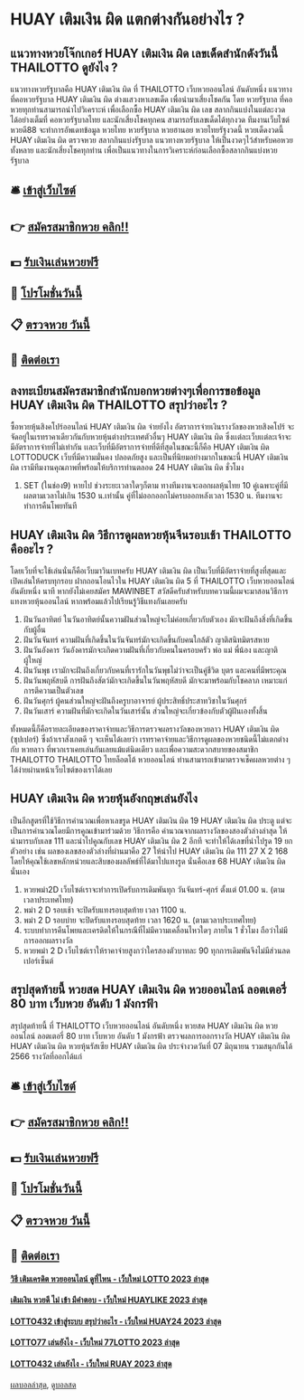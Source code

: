# HUAY เติมเงิน ผิด แตกต่างกันอย่างไร ?
## แนวทางหวยโจ๊กเกอร์ HUAY เติมเงิน ผิด เลขเด็ดสำนักดังวันนี้ THAILOTTO ดูยังไง ?
แนวทางหวยรัฐบาลคือ HUAY เติมเงิน ผิด ที่ THAILOTTO เว็บหวยออนไลน์ อันดับหนึ่ง แนวทางที่คอหวยรัฐบาล HUAY เติมเงิน ผิด ต่างแสวงหาเลขเด็ด เพื่อนำมาเสี่ยงโชคกัน โดย หวยรัฐบาล ที่คอหวยทุกท่านสามารถนำไปวิเคราะห์ เพื่อเลือกซื้อ HUAY เติมเงิน ผิด เลข สลากกินแบ่งในแต่ละงวด ได้อย่างเต็มที่ คอหวยรัฐบาลไทย และนักเสี่ยงโชคทุกคน สามารถรับเลขเด็ดได้ทุกงวด
ทีมงานเว็บไซต์ หวยดี88 จะทำการอัพเดทข้อมูล หวยไทย หวยรัฐบาล หวยฮานอย หวยไทยรัฐงวดนี้ หวยเด็ดงวดนี้ HUAY เติมเงิน ผิด ตรวจหวย สลากกินแบ่งรัฐบาล แนวทางหวยรัฐบาล ให้เป็นงวดๆไว้สำหรับคอหวยทั้งหลาย และนักเสี่ยงโชคทุกท่าน เพื่อเป็นแนวทางในการวิเคราะห์ก่อนเลือกซื้อสลากกินแบ่งหวยรัฐบาล

## 🛎 [เข้าสู่เว็บไซต์](https://bit.ly/3BG5bNw)
## 👉 [สมัครสมาชิกหวย คลิก!!](https://bit.ly/3BG5bNw)
## 💵 [รับเงินเล่นหวยฟรี](https://bit.ly/3C3mvgS)
## 👑 [โปรโมชั่นวันนี้](https://bit.ly/3C3mvgS)
## 📋 [ตรวจหวย วันนี้](https://bit.ly/3C3mvgS)
## 📱 [ติดต่อเรา](https://bit.ly/3C3mvgS)

## ลงทะเบียนสมัครสมาชิกสำนักบอกหวยต่างๆเพื่อการขอข้อมูล HUAY เติมเงิน ผิด THAILOTTO สรุปว่าอะไร ?
ซื้อหวยหุ้นสิงคโปร์ออนไลน์ HUAY เติมเงิน ผิด จ่ายยังไง
อัตราการจ่ายเงินรางวัลของหวยสิงคโปร์ จะจัดอยู่ในเรทราคาเดียวกันกับหวยหุ้นต่างประเทศตัวอื่นๆ HUAY เติมเงิน ผิด ซึ่งเเต่ละเว็บเเต่ละเจ้าจะมีอัตราการจ่ายที่ไม่เท่ากัน เเละเว็บที่มีอัตราการจ่ายที่ดีที่สุดในขณะนี้ก็คือ HUAY เติมเงิน ผิด LOTTODUCK เว็บที่มีความมั่นคง ปลอดภัยสูง และเป็นที่นิยมอย่างมากในขณะนี้ HUAY เติมเงิน ผิด เรามีทีมงานคุณภาพที่พร้อมให้บริการท่านตลอด 24 HUAY เติมเงิน ผิด ชั่วโมง
1. SET (ในช่อง9) หายไป ช่วงระยะเวลาใดๆก็ตาม ทางทีมงานจะออกผลหุ้นไทย 10 คู่เฉพาะคู่ที่มีผลตามเวลาไม่เกิน 1530 น.เท่านั้น คู่ที่ไม่ออกออกไม่ครบออกหลังเวลา 1530 น. ทีมงานจะทำการคืนโพยทันที

## HUAY เติมเงิน ผิด วิธีการดูผลหวยหุ้นจีนรอบเช้า THAILOTTO คืออะไร ?
โดยเว็บที่จะใช้เล่นนั่นก็คือเว็บมาวินเบทครับ HUAY เติมเงิน ผิด เป็นเว็บที่มีอัตราจ่ายที่สูงที่สุดและเปิดเล่นให้ครบทุกรอบ ฝากถอนโอนไวใน HUAY เติมเงิน ผิด 5 ที่ THAILOTTO เว็บหวยออนไลน์ อันดับหนึ่ง นาที
หากยังไม่เคยสมัคร MAWINBET
สวัสดีครับสำหรับบทความนี้ผมจะมาสอนวิธีการแทงหวยหุ้นออนไลน์
หากพร้อมแล้วไปเรียนรู้วิธีแทงกันเลยครับ
1. ฝันวันอาทิตย์ ในวันอาทิตย์นั้นความฝันส่วนใหญ่จะไม่ค่อยเกี่ยวกับตัวเอง มักจะฝันถึงสิ่งที่เกิดขึ้นกับผู้อื่น
2. ฝันวันจันทร์ ความฝันที่เกิดขึ้นในวันจันทร์มักจะเกิดขึ้นกับคนใกล้ตัว ญาติสนิทมิตรสหาย
3. ฝันวันอังคาร วันอังคารมักจะเกิดความฝันที่เกี่ยวกับคนในครอบครัว พ่อ แม่ พี่น้อง และญาติผู้ใหญ่
4. ฝันวันพุธ เรามักจะฝันถึงเกี่ยวกับคนที่เรารักในวันพุธไม่ว่าจะเป็นคู่ชีวิต บุตร และคนที่มีพระคุณ
5. ฝันวันพฤหัสบดี การฝันถึงสัตว์มักจะเกิดขึ้นในวันพฤหัสบดี มักจะมาพร้อมกับโชคลาภ เหมาะแก่การตีความเป็นตัวเลข
6. ฝันวันศุกร์ ผู้คนส่วนใหญ่จะฝันถึงครูบาอาจารย์ ผู้ประสิทธิ์ประสาทวิชาในวันศุกร์
7. ฝันวันเสาร์ ความฝันที่มักจะเกิดในวันเสาร์นั้น ส่วนใหญ่จะเกี่ยวข้องกับตัวผู้ฝันเองทั้งสิ้น

ทั้งหมดนี้ก็คือรายละเอียดของราคาจ่ายและวิธีการตรวจผลรางวัลของหวยลาว HUAY เติมเงิน ผิด (ซุปเปอร์) ซึ่งถ้าเราสังเกตดี ๆ จะเห็นได้เลยว่า เรทราคาจ่ายและวิธีการดูผลของหวยชนิดนี้ไม่แตกต่างกับ หวยลาว ที่พวกเราเคยเล่นกันเลยแม้แต่นิดเดียว และเพื่อความสะดวกสบายของสมาชิก THAILOTTO THAILOTTO ไทยล็อตโต้ หวยออนไลน์ ท่านสามารถเข้ามาตรวจเช็คผลหวยต่าง ๆ ได้ง่ายผ่านหน้าเว็บไซต์ของเราได้เลย

## HUAY เติมเงิน ผิด หวยหุ้นอังกฤษเล่นยังไง
เป็นอีกสูตรที่ใช้วิธีการคำนวณเพื่อหาเลขรูด HUAY เติมเงิน ผิด 19 HUAY เติมเงิน ผิด ประตู แต่จะเป็นการคำนวณโดยมีการคูณเข้ามาร่วมด้วย วิธีการคือ คำนวณจากผลรางวัลของสองตัวล่างล่าสุด ให้นำมารบกับเลข 111 และนำไปคูณกับเลข HUAY เติมเงิน ผิด 2 อีกที จะทำให้ได้เลขที่นำไปรูด 19 ยกตัวอย่าง เช่น ผลของเลขสองตัวล่างที่ผ่านมาคือ 27 ให้นำไป HUAY เติมเงิน ผิด 111 27 X 2 168 โดยให้คุณใช้เลขหลักหน่วยและสิบของผลลัพธ์ที่ได้มาไปแทงรูด นั่นคือเลข 68 HUAY เติมเงิน ผิด นั่นเอง
1. หวยพม่า2D เว็บไซต์เราจะทำการเปิดรับการเดิมพันทุก วันจันทร์-ศุกร์ ตั้งแต่ 01.00 น. (ตามเวลาประเทศไทย)
2. พม่า 2 D รอบเช้า จะปิดรับแทงรอบสุดท้าย เวลา 1100 น.
3. พม่า 2 D รอบบ่าย จะปิดรับแทงรอบสุดท้าย เวลา 1620 น. (ตามเวลาประเทศไทย)
4. ระบบทำการคืนโพยและเครดิตให้ในกรณีที่ไม่มีความเคลื่อนไหวใดๆ ภายใน 1 ชั่วโมง ถือว่าไม่มีการออกผลรางวัล
5. หวยพม่า 2 D เว็บไซต์เราให้ราคาจ่ายสูงกว่าใครสองตัวบาทละ 90 ทุกการเดิมพันจึงไม่มีส่วนลดเปอร์เซ็นต์

## สรุปสุดท้ายนี้ หวยสด HUAY เติมเงิน ผิด หวยออนไลน์ ลอตเตอรี่ 80 บาท เว็บหวย อันดับ 1 มังกรฟ้า
สรุปสุดท้ายนี้ ที่ THAILOTTO เว็บหวยออนไลน์ อันดับหนึ่ง หวยสด HUAY เติมเงิน ผิด หวยออนไลน์ ลอตเตอรี่ 80 บาท เว็บหวย อันดับ 1 มังกรฟ้า ตรวจผลการออกรางวัล HUAY เติมเงิน ผิด HUAY เติมเงิน ผิด หวยหุ้นรัสเซีย HUAY เติมเงิน ผิด ประจำงวดวันที่ 07 มิถุนายน รวมสนุกกันได้ 2566 รางวัลที่ออกได้แก่

## 🛎 [เข้าสู่เว็บไซต์](https://bit.ly/3BG5bNw)
## 👉 [สมัครสมาชิกหวย คลิก!!](https://bit.ly/3BG5bNw)
## 💵 [รับเงินเล่นหวยฟรี](https://bit.ly/3C3mvgS)
## 👑 [โปรโมชั่นวันนี้](https://bit.ly/3C3mvgS)
## 📋 [ตรวจหวย วันนี้](https://bit.ly/3C3mvgS)
## 📱 [ติดต่อเรา](https://bit.ly/3C3mvgS)

#### [วิธี เติมเครดิต หวยออนไลน์ ดูที่ไหน - เว็บใหม่ LOTTO 2023 ล่าสุด](https://atom.io/themes/วิธี%20เติมเครดิต%20หวยออนไลน์%20ดูที่ไหน%20-%20เว็บใหม่%20lotto%202023%20ล่าสุด)
#### [เติมเงิน หวยดี ไม่ เข้า มีคำตอบ - เว็บใหม่ HUAYLIKE 2023 ล่าสุด](https://atom.io/themes/เติมเงิน%20หวยดี%20ไม่%20เข้า%20มีคำตอบ%20-%20เว็บใหม่%20huaylike%202023%20ล่าสุด)
#### [LOTTO432 เข้าสู่ระบบ สรุปว่าอะไร - เว็บใหม่ HUAY24 2023 ล่าสุด](https://atom.io/themes/lotto432%20เข้าสู่ระบบ%20สรุปว่าอะไร%20-%20เว็บใหม่%20huay24%202023%20ล่าสุด)
#### [LOTTO77 เล่นยังไง - เว็บใหม่ 77LOTTO 2023 ล่าสุด](https://atom.io/themes/lotto77%20เล่นยังไง%20-%20เว็บใหม่%2077lotto%202023%20ล่าสุด)
#### [LOTTO432 เล่นยังไง - เว็บใหม่ RUAY 2023 ล่าสุด](https://atom.io/themes/lotto432%20เล่นยังไง%20-%20เว็บใหม่%20ruay%202023%20ล่าสุด)

[ผลบอลล่าสุด](https://siamsport.tv "ผลบอลล่าสุด"), [ดูบอลสด](https://siamsport.tv/ดูบอลสด "ดูบอลสด")